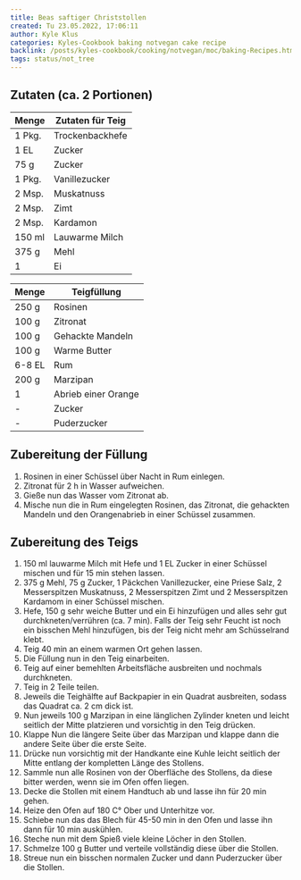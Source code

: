 ```yaml
---
title: Beas saftiger Christstollen
created: Tu 23.05.2022, 17:06:11
author: Kyle Klus
categories: Kyles-Cookbook baking notvegan cake recipe
backlink: /posts/kyles-cookbook/cooking/notvegan/moc/baking-Recipes.html
tags: status/not_tree
---
```


## Zutaten (ca. 2 Portionen)

| Menge            | Zutaten für Teig |
| ---------------- | ---------------- |
| 1 Pkg.               | Trockenbackhefe  |
| 1 EL              | Zucker           |
| 75 g              | Zucker           |
| 1 Pkg.               | Vanillezucker    |
| 2 Msp.            | Muskatnuss       |
| 2 Msp.            | Zimt             |
| 2 Msp.            | Kardamon         |
| 150 ml            | Lauwarme Milch   |
| 375 g              | Mehl             |
| 1                | Ei               |

| Menge            | Teigfüllung   |
| ---------------- | ------------------- |
| 250 g             | Rosinen             |
| 100 g             | Zitronat            |
| 100 g             | Gehackte Mandeln    |
| 100 g             | Warme Butter        |
| 6-8 EL            | Rum                 |
| 200 g             | Marzipan            |
| 1                | Abrieb einer Orange |
| -                | Zucker              |
| -                | Puderzucker         |

## Zubereitung der Füllung

1. Rosinen in einer Schüssel über Nacht in Rum einlegen.
2. Zitronat für 2 h in Wasser aufweichen.
3. Gieße nun das Wasser vom Zitronat ab.
4. Mische nun die in Rum eingelegten Rosinen, das Zitronat, die gehackten Mandeln und den Orangenabrieb in einer Schüssel zusammen.

## Zubereitung des Teigs

1. 150 ml lauwarme Milch mit Hefe und 1 EL Zucker in einer Schüssel mischen und für 15 min stehen lassen.
2. 375 g Mehl, 75 g Zucker, 1 Päckchen Vanillezucker, eine Priese Salz, 2 Messerspitzen Muskatnuss, 2 Messerspitzen Zimt und 2 Messerspitzen Kardamom in einer Schüssel mischen.
3. Hefe, 150 g sehr weiche Butter und ein Ei hinzufügen und alles sehr gut durchkneten/verrühren (ca. 7 min). Falls der Teig sehr Feucht ist noch ein bisschen Mehl hinzufügen, bis der Teig nicht mehr am Schüsselrand klebt.
4. Teig 40 min an einem warmen Ort gehen lassen.
5. Die Füllung nun in den Teig einarbeiten.
6. Teig auf einer bemehlten Arbeitsfläche ausbreiten und nochmals durchkneten.
7. Teig in 2 Teile teilen.
8. Jeweils die Teighälfte auf Backpapier in ein Quadrat ausbreiten, sodass das Quadrat ca. 2 cm dick ist.
9. Nun jeweils 100 g Marzipan in eine länglichen Zylinder kneten und leicht seitlich der Mitte platzieren und vorsichtig in den Teig drücken.
10. Klappe Nun die längere Seite über das Marzipan und klappe dann die andere Seite über die erste Seite.
11. Drücke nun vorsichtig mit der Handkante eine Kuhle leicht seitlich der Mitte entlang der kompletten Länge des Stollens.
12. Sammle nun alle Rosinen von der Oberfläche des Stollens, da diese bitter werden, wenn sie im Ofen offen liegen.
13. Decke die Stollen mit einem Handtuch ab und lasse ihn für 20 min gehen.
14. Heize den Ofen auf 180 C° Ober und Unterhitze vor.
15. Schiebe nun das das Blech für 45-50 min in den Ofen und lasse ihn dann für 10 min auskühlen.
16. Steche nun mit dem Spieß viele kleine Löcher in den Stollen.
17. Schmelze 100 g Butter und verteile vollständig diese über die Stollen.
18. Streue nun ein bisschen normalen Zucker und dann Puderzucker über die Stollen.
